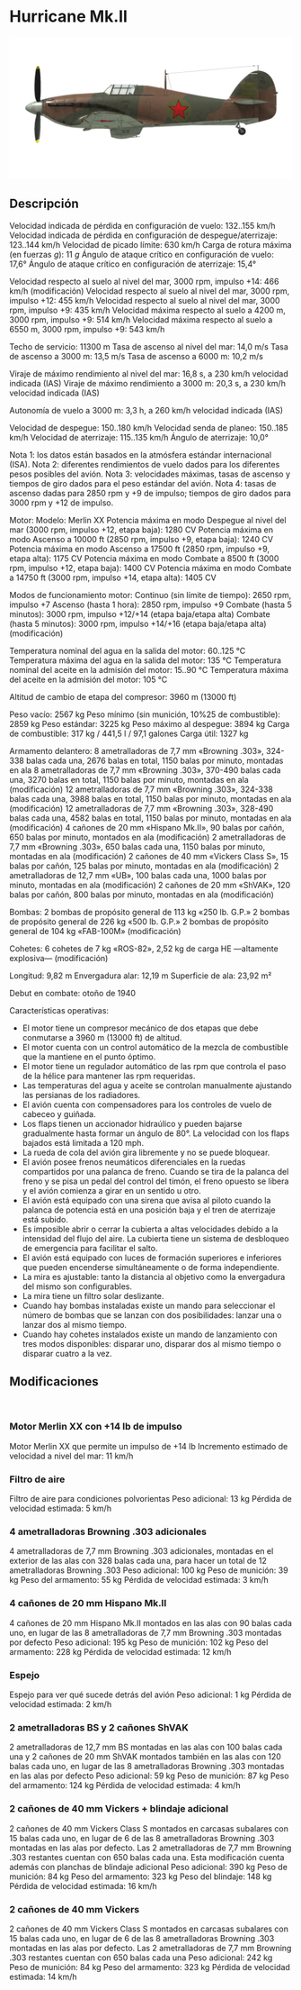 ﻿# Hurricane Mk.II

![hurricanemkii](../images/hurricanemkii.png)

## Descripción

Velocidad indicada de pérdida en configuración de vuelo: 132..155 km/h
Velocidad indicada de pérdida en configuración de despegue/aterrizaje: 123..144 km/h
Velocidad de picado límite: 630 km/h
Carga de rotura máxima (en fuerzas <i>g</i>): 11 <i>g</i>
Ángulo de ataque crítico en configuración de vuelo: 17,6°
Ángulo de ataque crítico en configuración de aterrizaje: 15,4°

Velocidad respecto al suelo al nivel del mar, 3000 rpm, impulso +14: 466 km/h (modificación)
Velocidad respecto al suelo al nivel del mar, 3000 rpm, impulso +12: 455 km/h
Velocidad respecto al suelo al nivel del mar, 3000 rpm, impulso +9: 435 km/h
Velocidad máxima respecto al suelo a 4200 m, 3000 rpm, impulso +9: 514 km/h
Velocidad máxima respecto al suelo a 6550 m, 3000 rpm, impulso +9: 543 km/h

Techo de servicio: 11300 m
Tasa de ascenso al nivel del mar: 14,0 m/s
Tasa de ascenso a 3000 m: 13,5 m/s
Tasa de ascenso a 6000 m: 10,2 m/s

Viraje de máximo rendimiento al nivel del mar: 16,8 s, a 230 km/h velocidad indicada (IAS)
Viraje de máximo rendimiento a 3000 m: 20,3 s, a 230 km/h velocidad indicada (IAS)

Autonomía de vuelo a 3000 m: 3,3 h, a 260 km/h velocidad indicada (IAS)

Velocidad de despegue: 150..180 km/h
Velocidad senda de planeo: 150..185 km/h
Velocidad de aterrizaje: 115..135 km/h
Ángulo de aterrizaje: 10,0°

Nota 1: los datos están basados en la atmósfera estándar internacional (ISA).
Nota 2: diferentes rendimientos de vuelo dados para los diferentes pesos posibles del avión.
Nota 3: velocidades máximas, tasas de ascenso y tiempos de giro dados para el peso estándar del avión.
Nota 4: tasas de ascenso dadas para 2850 rpm y +9 de impulso; tiempos de giro dados para 3000 rpm y +12 de impulso.

Motor:
Modelo: Merlin XX
Potencia máxima en modo Despegue al nivel del mar (3000 rpm, impulso +12, etapa baja): 1280 CV
Potencia máxima en modo Ascenso a 10000 ft (2850 rpm, impulso +9, etapa baja): 1240 CV
Potencia máxima en modo Ascenso a 17500 ft (2850 rpm, impulso +9, etapa alta): 1175 CV
Potencia máxima en modo Combate a 8500 ft (3000 rpm, impulso +12, etapa baja): 1400 CV
Potencia máxima en modo Combate a 14750 ft (3000 rpm, impulso +14, etapa alta): 1405 CV

Modos de funcionamiento motor:
Continuo (sin límite de tiempo): 2650 rpm, impulso +7
Ascenso (hasta 1 hora): 2850 rpm, impulso +9
Combate (hasta 5 minutos): 3000 rpm, impulso +12/+14 (etapa baja/etapa alta)
Combate (hasta 5 minutos): 3000 rpm, impulso +14/+16 (etapa baja/etapa alta) (modificación)

Temperatura nominal del agua en la salida del motor: 60..125 °C
Temperatura máxima del agua en la salida del motor: 135 °C
Temperatura nominal del aceite en la admisión del motor: 15..90 °C
Temperatura máxima del aceite en la admisión del motor: 105 °C

Altitud de cambio de etapa del compresor: 3960 m (13000 ft)

Peso vacío: 2567 kg
Peso mínimo (sin munición, 10%25 de combustible): 2859 kg
Peso estándar: 3225 kg
Peso máximo al despegue: 3894 kg
Carga de combustible: 317 kg / 441,5 l / 97,1 galones
Carga útil: 1327 kg

Armamento delantero:
8 ametralladoras de 7,7 mm «Browning .303», 324-338 balas cada una, 2676 balas en total, 1150 balas por minuto, montadas en ala
8 ametralladoras de 7,7 mm «Browning .303», 370-490 balas cada una, 3270 balas en total, 1150 balas por minuto, montadas en ala (modificación)
12 ametralladoras de 7,7 mm «Browning .303», 324-338 balas cada una, 3988 balas en total, 1150 balas por minuto, montadas en ala (modificación)
12 ametralladoras de 7,7 mm «Browning .303», 328-490 balas cada una, 4582 balas en total, 1150 balas por minuto, montadas en ala (modificación)
4 cañones de 20 mm «Hispano Mk.II», 90 balas por cañón, 650 balas por minuto, montados en ala (modificación)
2 ametralladoras de 7,7 mm «Browning .303», 650 balas cada una, 1150 balas por minuto, montadas en ala (modificación)
2 cañones de 40 mm «Vickers Class S», 15 balas por cañón, 125 balas por minuto, montadas en ala (modificación)
2 ametralladoras de 12,7 mm «UB», 100 balas cada una, 1000 balas por minuto, montadas en ala (modificación)
2 cañones de 20 mm «ShVAK», 120 balas por cañón, 800 balas por minuto, montadas en ala (modificación)

Bombas:
2 bombas de propósito general de 113 kg «250 lb. G.P.»
2 bombas de propósito general de 226 kg «500 lb. G.P.»
2 bombas de propósito general de 104 kg «FAB-100M» (modificación)

Cohetes:
6 cohetes de 7 kg «ROS-82», 2,52 kg de carga HE —altamente explosiva— (modificación)

Longitud: 9,82 m
Envergadura alar: 12,19 m
Superficie de ala: 23,92 m²

Debut en combate: otoño de 1940

Características operativas:
- El motor tiene un compresor mecánico de dos etapas que debe conmutarse a 3960 m (13000 ft) de altitud.
- El motor cuenta con un control automático de la mezcla de combustible que la mantiene en el punto óptimo.
- El motor tiene un regulador automático de las rpm que controla el paso de la hélice para mantener las rpm requeridas.
- Las temperaturas del agua y aceite se controlan manualmente ajustando las persianas de los radiadores.
- El avión cuenta con compensadores para los controles de vuelo de cabeceo y guiñada.
- Los flaps tienen un accionador hidraúlico y pueden bajarse gradualmente hasta formar un ángulo de 80°. La velocidad con los flaps bajados está limitada a 120 mph.
- La rueda de cola del avión gira libremente y no se puede bloquear.
- El avión posee frenos neumáticos diferenciales en la ruedas compartidos por una palanca de freno. Cuando se tira de la palanca del freno y se pisa un pedal del control del timón, el freno opuesto se libera y el avión comienza a girar en un sentido u otro.
- El avión está equipado con una sirena que avisa al piloto cuando la palanca de potencia está en una posición baja y el tren de aterrizaje está subido.
- Es imposible abrir o cerrar la cubierta a altas velocidades debido a la intensidad del flujo del aire. La cubierta tiene un sistema de desbloqueo de emergencia para facilitar el salto.
- El avión está equipado con luces de formación superiores e inferiores que pueden encenderse simultáneamente o de forma independiente.
- La mira es ajustable: tanto la distancia al objetivo como la envergadura del mismo son configurables.
- La mira tiene un filtro solar deslizante.
- Cuando hay bombas instaladas existe un mando para seleccionar el número de bombas que se lanzan con dos posibilidades: lanzar una o lanzar dos al mismo tiempo.
- Cuando hay cohetes instalados existe un mando de lanzamiento con tres modos disponibles: disparar uno, disparar dos al mismo tiempo o disparar cuatro a la vez.

## Modificaciones
﻿

### Motor Merlin XX con +14 lb de impulso

Motor Merlin XX que permite un impulso de +14 lb
Incremento estimado de velocidad a nivel del mar: 11 km/h﻿

### Filtro de aire

Filtro de aire para condiciones polvorientas
Peso adicional: 13 kg
Pérdida de velocidad estimada: 5 km/h﻿

### 4 ametralladoras Browning .303 adicionales

4 ametralladoras de 7,7 mm Browning .303 adicionales, montadas en el exterior de las alas con 328 balas cada una, para hacer un total de 12 ametralladoras Browning .303
Peso adicional: 100 kg
Peso de munición: 39 kg
Peso del armamento: 55 kg
Pérdida de velocidad estimada: 3 km/h﻿

### 4 cañones de 20 mm Hispano Mk.II

4 cañones de 20 mm Hispano Mk.II montados en las alas con 90 balas cada uno, en lugar de las 8 ametralladoras de 7,7 mm Browning .303 montadas por defecto
Peso adicional: 195 kg
Peso de munición: 102 kg
Peso del armamento: 228 kg
Pérdida de velocidad estimada: 12 km/h﻿

### Espejo

Espejo para ver qué sucede detrás del avión
Peso adicional: 1 kg
Pérdida de velocidad estimada: 2 km/h﻿

### 2 ametralladoras BS y 2 cañones ShVAK

2 ametralladoras de 12,7 mm BS montadas en las alas con 100 balas cada una y 2 cañones de 20 mm ShVAK montados también en las alas con 120 balas cada uno, en lugar de las 8 ametralladoras Browning .303 montadas en las alas por defecto
Peso adicional: 59 kg
Peso de munición: 87 kg
Peso del armamento: 124 kg
Pérdida de velocidad estimada: 4 km/h﻿

### 2 cañones de 40 mm Vickers + blindaje adicional

2 cañones de 40 mm Vickers Class S montados en carcasas subalares con 15 balas cada uno, en lugar de 6 de las 8 ametralladoras Browning .303 montadas en las alas por defecto. Las 2 ametralladoras de 7,7 mm Browning .303 restantes cuentan con 650 balas cada una. Esta modificación cuenta además con planchas de blindaje adicional
Peso adicional: 390 kg
Peso de munición: 84 kg
Peso del armamento: 323 kg
Peso del blindaje: 148 kg
Pérdida de velocidad estimada: 16 km/h﻿

### 2 cañones de 40 mm Vickers

2 cañones de 40 mm Vickers Class S montados en carcasas subalares con 15 balas cada uno, en lugar de 6 de las 8 ametralladoras Browning .303 montadas en las alas por defecto. Las 2 ametralladoras de 7,7 mm Browning .303 restantes cuentan con 650 balas cada una
Peso adicional: 242 kg
Peso de munición: 84 kg
Peso del armamento: 323 kg
Pérdida de velocidad estimada: 14 km/h